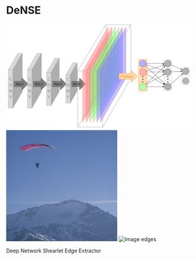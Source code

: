 # DeNSE

<img src="doc/ims/Architecture.png" width="500" alt="Architecture" class="center">

<img src="doc/ims/berkeley_im.png" width="300" alt="Image" class="center">

<img src="doc/ims/berkeley_predict_dense_angles.png" width="300" alt="Image edges" class="center">

Deep Network Shearlet Edge Extractor
